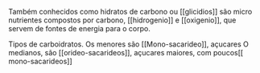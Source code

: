 Também conhecidos como hidratos de carbono ou [[glicidios]] são micro nutrientes compostos por carbono, [[hidrogenio]] e [[oxigenio]], que servem de fontes de energia para o corpo. 

Tipos de carboidratos. 
	Os menores são [[Mono-sacarideo]], açucares
	O medianos, são [[orideo-sacarideos]], açucares maiores, com poucos[[ mono-sacarideos]]